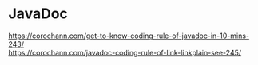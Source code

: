 # JavaDoc

https://corochann.com/get-to-know-coding-rule-of-javadoc-in-10-mins-243/  
https://corochann.com/javadoc-coding-rule-of-link-linkplain-see-245/